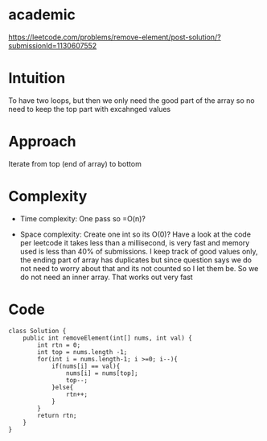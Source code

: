 # academic

https://leetcode.com/problems/remove-element/post-solution/?submissionId=1130607552

# Intuition

To have two loops, but then we only need the good part of the array so no need to keep the top part with excahnged
values

# Approach

Iterate from top (end of array) to bottom

# Complexity

- Time complexity:
  One pass so =O(n)?

- Space complexity:
  Create one int so its O(0)? Have a look at the code per leetcode it takes less than a millisecond, is very fast and
  memory used is less than 40% of submissions. I keep track of good values only, the ending part of array has duplicates
  but since question says we do not need to worry about that and its not counted so I let them be. So we do not need an
  inner array. That works out very fast

# Code

```
class Solution {
    public int removeElement(int[] nums, int val) {
        int rtn = 0;
        int top = nums.length -1;
        for(int i = nums.length-1; i >=0; i--){
            if(nums[i] == val){
                nums[i] = nums[top];
                top--;
            }else{
                rtn++;
            }
        }
        return rtn;
    }
}
```

